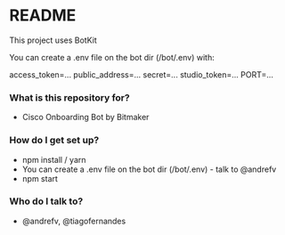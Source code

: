 # README #

This project uses BotKit

You can create a .env file on the bot dir (/bot/.env) with:

access_token=...
public_address=...
secret=...
studio_token=...
PORT=...



### What is this repository for? ###

* Cisco Onboarding Bot by Bitmaker

### How do I get set up? ###

* npm install / yarn
* You can create a .env file on the bot dir (/bot/.env) - talk to @andrefv
* npm start

### Who do I talk to? ###

* @andrefv, @tiagofernandes